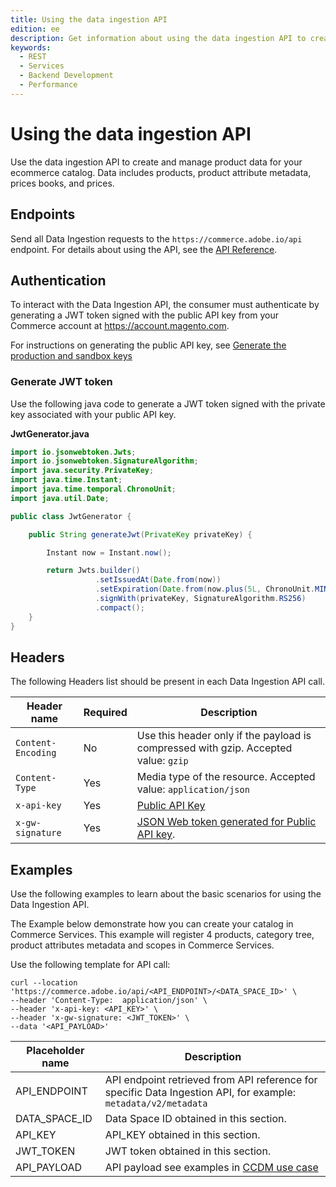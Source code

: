 ```yaml
---
title: Using the data ingestion API
edition: ee
description: Get information about using the data ingestion API to create and manage product, price book, and price data for you commerce catalog.
keywords:
  - REST
  - Services
  - Backend Development
  - Performance
---
```


# Using the data ingestion API

Use the data ingestion API to create and manage product data for your ecommerce catalog. Data includes products, product attribute metadata, prices books, and prices.

## Endpoints

Send all Data Ingestion requests to the `https://commerce.adobe.io/api` endpoint. For details about using the API, see the [API Reference](api-reference.md).

## Authentication

To interact with the Data Ingestion API, the consumer must authenticate by generating a JWT token signed with the public API key from your Commerce account at https://account.magento.com.

For instructions on generating the public API key, see [Generate the production and sandbox keys](https://experienceleague.adobe.com/en/docs/commerce-merchant-services/user-guides/integration-services/saas#genapikey)

### Generate JWT token

Use the following java code to generate a JWT token signed with the private key associated with your public API key.

**JwtGenerator.java**

```java
import io.jsonwebtoken.Jwts;
import io.jsonwebtoken.SignatureAlgorithm;
import java.security.PrivateKey;
import java.time.Instant;
import java.time.temporal.ChronoUnit;
import java.util.Date;

public class JwtGenerator {

    public String generateJwt(PrivateKey privateKey) {

        Instant now = Instant.now();

        return Jwts.builder()
                   .setIssuedAt(Date.from(now))
                   .setExpiration(Date.from(now.plus(5L, ChronoUnit.MINUTES)))
                   .signWith(privateKey, SignatureAlgorithm.RS256)
                   .compact();
    }
}
```

## Headers

The following Headers list should be present in each Data Ingestion API call.

| Header name        | Required | Description                                                                                                                                                                                                                        |
|--------------------|----------|------------------------------------------------------------------------------------------------------------------------------------------------------------------------------------------------------------------------------------|
| `Content-Encoding` | No       | Use this header only if the payload is compressed with gzip. Accepted value: `gzip`                                                                                                                                                |
| `Content-Type`     | Yes      | Media type of the resource. Accepted value: `application/json`                                                                                                                                                                     |
| `x-api-key`        | Yes      | [Public API Key](https://experienceleague.adobe.com/en/docs/commerce-merchant-services/user-guides/integration-services/saas#genapikey)                             |
| `x-gw-signature`   | Yes      | [JSON Web token generated for Public API key](https://developer.adobe.com/developer-console/docs/guides/authentication/JWT/#creating-a-json-web-token). |

## Examples

Use the following examples to learn about the basic scenarios for using the Data Ingestion API.

The Example below demonstrate how you can create your catalog in Commerce Services.
This example will register 4 products, category tree, product attributes metadata and scopes in Commerce Services.

Use the following template for API call:

```shell
curl --location 'https://commerce.adobe.io/api/<API_ENDPOINT>/<DATA_SPACE_ID>' \
--header 'Content-Type:  application/json' \
--header 'x-api-key: <API_KEY>' \
--header 'x-gw-signature: <JWT_TOKEN>' \
--data '<API_PAYLOAD>'
```

| Placeholder name | Description                                                                                                     |
|------------------|-----------------------------------------------------------------------------------------------------------------|
| API_ENDPOINT     | API endpoint retrieved from API reference for specific Data Ingestion API, for example: `metadata/v2/metadata`  |
| DATA_SPACE_ID    | Data Space ID obtained in this section.                                                |
| API_KEY          | API_KEY obtained in this section.                                               |
| JWT_TOKEN        | JWT token obtained in this section.                                     |
| API_PAYLOAD      | API payload see examples in [CCDM use case](../ccdm-use-case.md)                                                                              |
